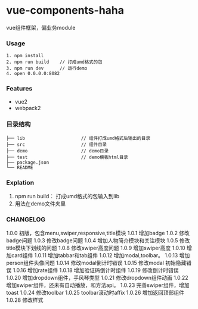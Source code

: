 # vue-components-haha

vue组件框架，偏业务module

### Usage

```
1. npm install
2. npm run build	// 打成umd格式的包
3. npm run dev		// 运行demo
4. open 0.0.0.0:8082
```

### Features

* vue2
* webpack2



### 目录结构
```
├── lib						// 组件打成umd格式后输出的目录
├── src 					// 组件目录
├── demo					// demo目录					
├── test					// demo模板html目录				
├── package.json
└── README
```

### Explation

1. npm run build： 打成umd格式的包输入到lib
2. 用法在demo文件夹里

### CHANGELOG

1.0.0  初版，包含menu,swiper,responsive,title模块
1.0.1  增加badge
1.0.2  修改badge问题
1.0.3  修改badge问题
1.0.4  增加人物简介模块和关注模块
1.0.5  修改title模块下划线的问题
1.0.8  修改swiper高度问题
1.0.9  增加swiper高度
1.0.10  增加card组件
1.0.11  增加tabbar和tab组件
1.0.12  增加modal,toolbar。
1.0.13  增加person组件头像问题
1.0.14  修改modal倒计时错误
1.0.15  修改modal 初始隐藏错误
1.0.16  增加rate组件
1.0.18  增加验证码倒计时组件
1.0.19  修改倒计时错误
1.0.20  增加dropdown组件，手风琴类型
1.0.21  修改dropdown组件动画
1.0.22  增加swiper组件，还未有自动播放，和方法api。
1.0.23  完善swiper组件，增加toast
1.0.24  修改toolbar
1.0.25  toolbar滚动时affix
1.0.26  增加返回顶部组件
1.0.28  修改样式
